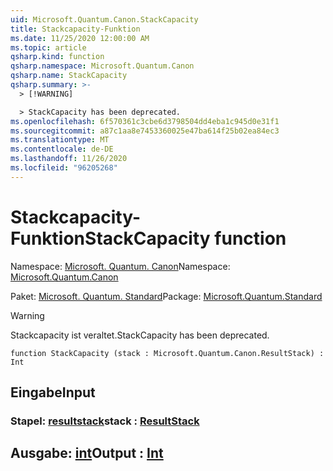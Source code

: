 ```yaml
---
uid: Microsoft.Quantum.Canon.StackCapacity
title: Stackcapacity-Funktion
ms.date: 11/25/2020 12:00:00 AM
ms.topic: article
qsharp.kind: function
qsharp.namespace: Microsoft.Quantum.Canon
qsharp.name: StackCapacity
qsharp.summary: >-
  > [!WARNING]

  > StackCapacity has been deprecated.
ms.openlocfilehash: 6f570361c3cbe6d3798504dd4eba1c945d0e31f1
ms.sourcegitcommit: a87c1aa8e7453360025e47ba614f25b02ea84ec3
ms.translationtype: MT
ms.contentlocale: de-DE
ms.lasthandoff: 11/26/2020
ms.locfileid: "96205268"
---
```

# <a name="stackcapacity-function"></a><span data-ttu-id="dfe95-102">Stackcapacity-Funktion</span><span class="sxs-lookup"><span data-stu-id="dfe95-102">StackCapacity function</span></span>

<span data-ttu-id="dfe95-103">Namespace: [Microsoft. Quantum. Canon](xref:Microsoft.Quantum.Canon)</span><span class="sxs-lookup"><span data-stu-id="dfe95-103">Namespace: [Microsoft.Quantum.Canon](xref:Microsoft.Quantum.Canon)</span></span>

<span data-ttu-id="dfe95-104">Paket: [Microsoft. Quantum. Standard](https://nuget.org/packages/Microsoft.Quantum.Standard)</span><span class="sxs-lookup"><span data-stu-id="dfe95-104">Package: [Microsoft.Quantum.Standard](https://nuget.org/packages/Microsoft.Quantum.Standard)</span></span>


> [!WARNING]
> <span data-ttu-id="dfe95-105">Stackcapacity ist veraltet.</span><span class="sxs-lookup"><span data-stu-id="dfe95-105">StackCapacity has been deprecated.</span></span>



```qsharp
function StackCapacity (stack : Microsoft.Quantum.Canon.ResultStack) : Int
```


## <a name="input"></a><span data-ttu-id="dfe95-106">Eingabe</span><span class="sxs-lookup"><span data-stu-id="dfe95-106">Input</span></span>

### <a name="stack--resultstack"></a><span data-ttu-id="dfe95-107">Stapel: [resultstack](xref:Microsoft.Quantum.Canon.ResultStack)</span><span class="sxs-lookup"><span data-stu-id="dfe95-107">stack : [ResultStack](xref:Microsoft.Quantum.Canon.ResultStack)</span></span>





## <a name="output--int"></a><span data-ttu-id="dfe95-108">Ausgabe: [int](xref:microsoft.quantum.lang-ref.int)</span><span class="sxs-lookup"><span data-stu-id="dfe95-108">Output : [Int](xref:microsoft.quantum.lang-ref.int)</span></span>

